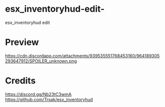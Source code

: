 # esx_inventoryhud-edit-
esx_inventoryhud edit 

# Preview
https://cdn.discordapp.com/attachments/939535551768453160/964189305293647912/SPOILER_unknown.png

# Credits
https://discord.gg/Nb23tC3wmA 
https://github.com/Trsak/esx_inventoryhud
